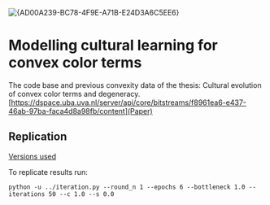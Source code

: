 ![{AD00A239-BC78-4F9E-A71B-E24D3A6C5EE6}](https://github.com/user-attachments/assets/bb54391d-28d4-4f2b-bdbe-4fe2b7cc805e)


# Modelling cultural learning for convex color terms
The code base and previous convexity data of the thesis: Cultural evolution of convex color terms and degeneracy.
[https://dspace.uba.uva.nl/server/api/core/bitstreams/f8961ea6-e437-46ab-97ba-faca4d8a98fb/content](Paper)
## Replication

[Versions used](requirements.txt)

To replicate results run:


```
python -u ../iteration.py --round_n 1 --epochs 6 --bottleneck 1.0 --iterations 50 --c 1.0 --s 0.0
```











